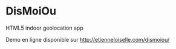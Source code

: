 # DisMoiOu
HTML5 indoor geolocation app

Demo en ligne disponible sur http://etienneloiselle.com/dismoiou/
